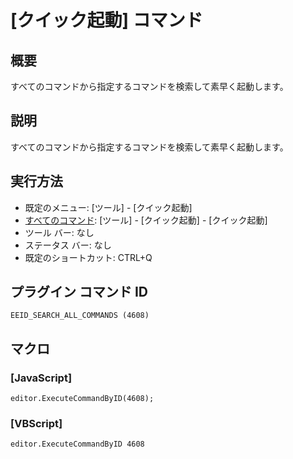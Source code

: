 # \[クイック起動\] コマンド

## 概要

すべてのコマンドから指定するコマンドを検索して素早く起動します。

## 説明

すべてのコマンドから指定するコマンドを検索して素早く起動します。

## 実行方法

- 既定のメニュー: \[ツール\] \- \[クイック起動\]
- [すべてのコマンド](../../glossary/allcommands): \[ツール\] \- \[クイック起動\] \- \[クイック起動\]
- ツール バー: なし
- ステータス バー: なし
- 既定のショートカット: CTRL+Q

## プラグイン コマンド ID

```
EEID_SEARCH_ALL_COMMANDS (4608)```

## マクロ

### \[JavaScript\]

```
editor.ExecuteCommandByID(4608);
```

### \[VBScript\]

```
editor.ExecuteCommandByID 4608
```
